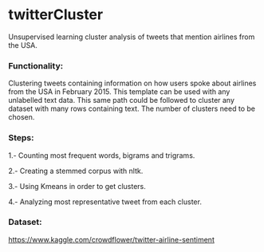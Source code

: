 # twitterCluster
Unsupervised learning cluster analysis of tweets that mention airlines from the USA.

### Functionality: 
Clustering tweets containing information on how users spoke about airlines from the USA in February 2015. This template can be used with any unlabelled text data. This same path could be followed to cluster any dataset with many rows containing text. The number of clusters need to be chosen.

### Steps: 
<p>1.- Counting most frequent words, bigrams and trigrams.</p>
<p>2.- Creating a stemmed corpus with nltk.</p>
<p>3.- Using Kmeans in order to get clusters.</p>
<p>4.- Analyzing most representative tweet from each cluster.</p>

### Dataset: 
https://www.kaggle.com/crowdflower/twitter-airline-sentiment


